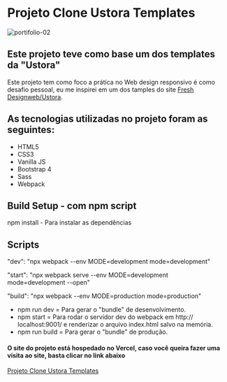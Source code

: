 # Projeto Clone Ustora Templates

![portifolio-02](https://user-images.githubusercontent.com/61878023/90788775-83caa600-e2dc-11ea-8536-5ce1d0d2431b.PNG)

## Este projeto teve como base um dos templates da "Ustora"

Este projeto tem como foco a prática no Web design responsivo é como desafio pessoal, eu me inspirei em um dos tamples do site <a href="https://freshdesignweb.com/ustora/" target="_blank">Fresh Designweb/Ustora</a>.

## As tecnologias utilizadas no projeto foram as seguintes:

* HTML5
* CSS3
* Vanilla JS
* Bootstrap 4
* Sass
* Webpack

## Build Setup - com npm script

npm install - Para instalar as dependências

## Scripts

"dev": "npx webpack --env MODE=development mode=development"

"start": "npx webpack serve --env MODE=development mode=development --open"

"build": "npx webpack --env MODE=production mode=production"

* npm run dev = Para gerar o "bundle" de desenvolvimento.
* npm start = Para rodar o servidor dev do webpack em http:// localhost:9001/ e renderizar o arquivo index.html salvo na memória.
* npm run build = Para gerar o "bundle" de produção.

#### O site do projeto está hospedado no Vercel, caso você queira fazer uma visita ao site, basta clicar no link abaixo

<a href="https://projeto-clone-ustora-templates.vercel.app" target="_blank">Projeto Clone Ustora Templates</a>


